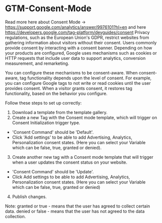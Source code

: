 # GTM-Consent-Mode
Read more here about Consent Mode -> https://support.google.com/analytics/answer/9976101?hl=en and here https://developers.google.com/tag-platform/devguides/consent
Privacy regulations, such as the European Union's GDPR, restrict websites from gathering information about visitors without their consent. Users commonly provide consent by interacting with a consent banner. Depending on how your products are configured, Google uses mechanisms such as cookies or HTTP requests that include user data to support analytics, conversion measurement, and remarketing.

You can configure these mechanisms to be consent-aware. When consent-aware, tag functionality depends upon the level of consent. For example, you can configure Google tags to not write or read cookies until the user provides consent. When a visitor grants consent, it restores tag functionality, based on the behavior you configure.

Follow these steps to set up correctly:
1. Download a template from the template gallery.
2. Create a new Tag with the Consent mode template, which will trigger on Consent Initialization trigger type.
 - 'Consent Command' should be 'Default'.
 - Click 'Add settings' to be able to add Advertising, Analytics, Personalization consent states. (Here you can select your Variable which can be false, true, granted or denied).
3. Create another new tag with a Consent mode template that will trigger when a user updates the consent status on your website.
 - 'Consent Command' should be 'Update'.
 - Click Add settings to be able to add Advertising, Analytics, Personalization consent states. (Here you can select your Variable which can be false, true, granted or denied)
4. Publish changes.

Note:
granted or true - means that the user has agreed to collect certain data.
denied or false - means that the user has not agreed to the data collection.
